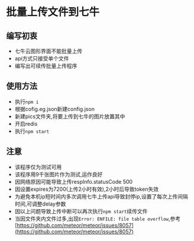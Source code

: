 # 批量上传文件到七牛

## 编写初衷
* 七牛云图形界面不能批量上传
* api方式只接受单个文件
* 编写出可续传批量上传程序

## 使用方法
* 执行```npm i```
* 根据cofig.eg.json新建config.json
* 新建pics文件夹,将要上传到七牛的图片放置其中
* 开启redis
* 执行```npm start```

## 注意
* 该程序仅为测试可用
* 该程序用9千张图片作为测试,运作良好
* 因网络原因可能导致上传respInfo.statusCode 500
* 因设置expires为7200(上传2小时有效),2小时后导致token失效
* 为避免本机ip短时间内多次调用七牛上传api导致封停ip,设置了每次上传间隔时间,可调整delay参数
* 因以上问题导致上传中断可以再次执行```npm start```续传文件
* 当因文件夹内文件过多,出现`Error: ENFILE: file table overflow`,参考[https://github.com/meteor/meteor/issues/8057](https://github.com/meteor/meteor/issues/8057)